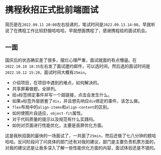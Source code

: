 # 携程秋招正式批前端面试
简历是在`2022.09.11 20:00`左右投递的，笔试时间是`2022.09.13.14:00`，早就听说了在携程工作比较舒服哈哈哈，早就想面携程了，感谢携程给的面试机会。

## 一面
国庆后的状态确实差了很多，摆烂心理严重，面试就面的有点懵逼。在`2022.10.10 18:35`左右发了面试邀约邮件，可以选时间，然后选的面试时间是`2022.10.12 15:20`，面试时间大概有`25min`。

* 介绍项目，在项目中遇到的难点，如何解决的。
* 共享屏幕做题，全排列。
* 给`a`标签绑定事件并写一个超链接，点击会发生什么。
* 如果`a`标签外层嵌套了`div`，并且想先响应`div`绑定的事件，该怎么做。
* `flex`布局中的`align-items`和`align-content`的区别。
* 如何使图片自适应，`object-fit`属性。
* 对于代码质量的提示以及规范有什么实践吗。
* 如何对页面进行性能优化，主要是首屏优化方面。

这是我秋招面的最快的一场面试了，一共面了`25min`，然后还做了七八分钟的题哈哈哈。反问阶段问了问具体的部门还有对我的建议，部门是主要负责机票方面的，对我的建议还是让我多深入了解一些性能优化方面的内容，面试体验还是不错的。

